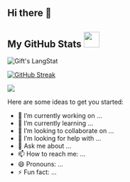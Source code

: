 ## Hi there 👋


##  My GitHub Stats <img src = "https://i.pinimg.com/originals/65/c4/f4/65c4f452571be1261e9c623f7da488ac.gif" width = 35px> 
 
<div>
   <img align="center" src="https://github-readme-streak-stats.herokuapp.com/?user=Lavanya572" alt="Gift's LangStat" />

 <a href="https://git.io/streak-stats"><img src="https://github-readme-streak-stats.herokuapp.com?user=Lavanya572&theme=gruvbox-duo&hide_border=true&border_radius=4.4" alt="GitHub Streak" /></a>
 
 <img src="https://github-readme-stats.vercel.app/api/top-langs?username=Lavanya572&layout=compact" />
</div>

Here are some ideas to get you started:

- 🔭 I’m currently working on ...
- 🌱 I’m currently learning ...
- 👯 I’m looking to collaborate on ...
- 🤔 I’m looking for help with ...
- 💬 Ask me about ...
- 📫 How to reach me: ...
- 😄 Pronouns: ...
- ⚡ Fun fact: ...
